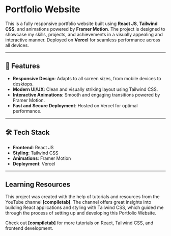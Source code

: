 # Portfolio Website

This is a fully responsive portfolio website built using **React JS**, **Tailwind CSS**, and animations powered by **Framer Motion**. The project is designed to showcase my skills, projects, and achievements in a visually appealing and interactive manner. Deployed on **Vercel** for seamless performance across all devices.

---

## 🚀 Features

- **Responsive Design**: Adapts to all screen sizes, from mobile devices to desktops.
- **Modern UI/UX**: Clean and visually striking layout using Tailwind CSS.
- **Interactive Animations**: Smooth and engaging transitions powered by Framer Motion.
- **Fast and Secure Deployment**: Hosted on Vercel for optimal performance.

---

## 🛠️ Tech Stack

- **Frontend**: React JS
- **Styling**: Tailwind CSS
- **Animations**: Framer Motion
- **Deployment**: Vercel

---

## Learning Resources

This project was created with the help of tutorials and resources from the YouTube channel **[compiletab]**. The channel offers great insights into building React applications and styling with Tailwind CSS, which guided me through the process of setting up and developing this Portfolio Website.

Check out **[compiletab]** for more tutorials on React, Tailwind CSS, and frontend development.

